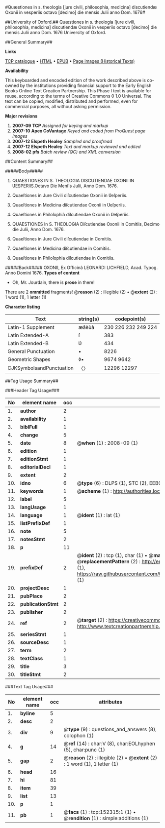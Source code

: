 #Quæstiones in s. theologia [jure civili, philosophia, medicina] discutiendæ Oxonii in vesperiis octavo [decimo] die mensis Julii anno Dom. 1676#

##University of Oxford.##
Quæstiones in s. theologia [jure civili, philosophia, medicina] discutiendæ Oxonii in vesperiis octavo [decimo] die mensis Julii anno Dom. 1676
University of Oxford.

##General Summary##

**Links**

[TCP catalogue](http://www.ota.ox.ac.uk/tcp/)  • 
[HTML](http://tei.it.ox.ac.uk/tcp/Texts-HTML/free/A90/A90328.html)  • 
[EPUB](http://tei.it.ox.ac.uk/tcp/Texts-EPUB/free/A90/A90328.epub) • 
[Page images (Historical Texts)](https://data.historicaltexts.jisc.ac.uk/view?pubId=eebo-38875821e&pageId=eebo-38875821e-152315-1)

**Availability**

This keyboarded and encoded edition of the
	       work described above is co-owned by the institutions
	       providing financial support to the Early English Books
	       Online Text Creation Partnership. This Phase I text is
	       available for reuse, according to the terms of Creative
	       Commons 0 1.0 Universal. The text can be copied,
	       modified, distributed and performed, even for
	       commercial purposes, all without asking permission.

**Major revisions**

1. __2007-09__ __TCP__ *Assigned for keying and markup*
1. __2007-10__ __Apex CoVantage__ *Keyed and coded from ProQuest page images*
1. __2007-12__ __Elspeth Healey__ *Sampled and proofread*
1. __2007-12__ __Elspeth Healey__ *Text and markup reviewed and edited*
1. __2008-02__ __pfs__ *Batch review (QC) and XML conversion*

##Content Summary##

#####Body#####

1. QUAESTIONES IN S. THEOLOGIA DISCUTIENDAE OXONII IN ƲESPERIIS.Octavo Die Menſis Julii, Anno Dom. 1676.

1. Quaeſtiones in Jure Civili diſcutiendae Oxonii in Ʋeſperiis.

1. Quaeſtiones in Medicina diſcutiendae Oxonii in Ʋeſperiis.

1. Quaeſtiones in Philoſophiâ diſcutiendae Oxonii in Ʋeſperiis.

1. QUAESTIONES In S. THEOLOGIA Diſcutiendae Oxonii in Comitiis, Decimo die Julii, Anno Dom. 1676.

1. Quaeſtiones in Jure Civili diſcutiendae in Comitiis.

1. Quaeſtiones in Medicina diſcutiendae in Comitiis.

1. Quaeſtiones in Philoſophia diſcutiendae in Comitiis.

#####Back#####
OXONII, Ex Officinâ LEONARDI LICHFIELD, Acad. Typog. Anno Domini 1676.
**Types of content**

  * Oh, Mr. Jourdain, there is **prose** in there!

There are 2 **ommitted** fragments! 
 @__reason__ (2) : illegible (2)  •  @__extent__ (2) : 1 word (1), 1 letter (1)

**Character listing**


|Text|string(s)|codepoint(s)|
|---|---|---|
|Latin-1 Supplement|æâèùà|230 226 232 249 224|
|Latin Extended-A|ſ|383|
|Latin Extended-B|Ʋ|434|
|General Punctuation|•|8226|
|Geometric Shapes|◊▪|9674 9642|
|CJKSymbolsandPunctuation|〈〉|12296 12297|

##Tag Usage Summary##

###Header Tag Usage###

|No|element name|occ|attributes|
|---|---|---|---|
|1.|__author__|2||
|2.|__availability__|1||
|3.|__biblFull__|1||
|4.|__change__|5||
|5.|__date__|8| @__when__ (1) : 2008-09 (1)|
|6.|__edition__|1||
|7.|__editionStmt__|1||
|8.|__editorialDecl__|1||
|9.|__extent__|2||
|10.|__idno__|6| @__type__ (6) : DLPS (1), STC (2), EEBO-CITATION (1), OCLC (1), VID (1)|
|11.|__keywords__|1| @__scheme__ (1) : http://authorities.loc.gov/ (1)|
|12.|__label__|5||
|13.|__langUsage__|1||
|14.|__language__|1| @__ident__ (1) : lat (1)|
|15.|__listPrefixDef__|1||
|16.|__note__|5||
|17.|__notesStmt__|2||
|18.|__p__|11||
|19.|__prefixDef__|2| @__ident__ (2) : tcp (1), char (1)  •  @__matchPattern__ (2) : ([0-9\-]+):([0-9IVX]+) (1), (.+) (1)  •  @__replacementPattern__ (2) : http://eebo.chadwyck.com/downloadtiff?vid=$1&page=$2 (1), https://raw.githubusercontent.com/textcreationpartnership/Texts/master/tcpchars.xml#$1 (1)|
|20.|__projectDesc__|1||
|21.|__pubPlace__|2||
|22.|__publicationStmt__|2||
|23.|__publisher__|2||
|24.|__ref__|2| @__target__ (2) : https://creativecommons.org/publicdomain/zero/1.0/ (1), http://www.textcreationpartnership.org/docs/. (1)|
|25.|__seriesStmt__|1||
|26.|__sourceDesc__|1||
|27.|__term__|2||
|28.|__textClass__|1||
|29.|__title__|3||
|30.|__titleStmt__|2||


###Text Tag Usage###

|No|element name|occ|attributes|
|---|---|---|---|
|1.|__byline__|5||
|2.|__desc__|2||
|3.|__div__|9| @__type__ (9) : questions_and_answers (8), colophon (1)|
|4.|__g__|14| @__ref__ (14) : char:V (8), char:EOLhyphen (5), char:punc (1)|
|5.|__gap__|2| @__reason__ (2) : illegible (2)  •  @__extent__ (2) : 1 word (1), 1 letter (1)|
|6.|__head__|16||
|7.|__hi__|81||
|8.|__item__|39||
|9.|__list__|13||
|10.|__p__|1||
|11.|__pb__|1| @__facs__ (1) : tcp:152315:1 (1)  •  @__rendition__ (1) : simple:additions (1)|

